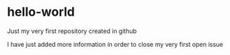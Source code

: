 hello-world
===========

Just my very first repository created in github

I have just added more information in order to close my very first open issue
